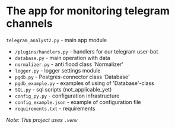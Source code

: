 # The app for monitoring telegram channels

`telegram_analyst2.py` - main app module
* `/plugins/handlers.py` - handlers for our telegram user-bot 
* `database.py` - main operation with data
* `normalizer.py` - anti flood class 'Normalizer' 
* `logger.py` - logger settings module
* `pgdb.py` - Postgres-connector class 'Database'
* `pgdb_example.py` - examples of using of 'Database'-class
* `SQL.py` - sql scripts (not_applicable_yet)
* `config_py.py` - configuration infrastructure
* `config_example.json` - example of configuration file
* `requirements.txt` - requirements


_Note: This project uses `.venv`_
